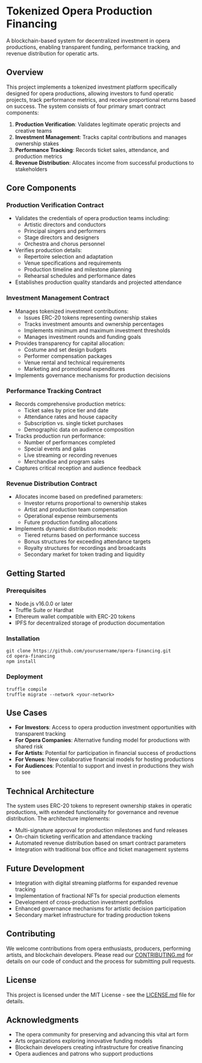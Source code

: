 # Tokenized Opera Production Financing

A blockchain-based system for decentralized investment in opera productions, enabling transparent funding, performance tracking, and revenue distribution for operatic arts.

## Overview

This project implements a tokenized investment platform specifically designed for opera productions, allowing investors to fund operatic projects, track performance metrics, and receive proportional returns based on success. The system consists of four primary smart contract components:

1. **Production Verification**: Validates legitimate operatic projects and creative teams
2. **Investment Management**: Tracks capital contributions and manages ownership stakes
3. **Performance Tracking**: Records ticket sales, attendance, and production metrics
4. **Revenue Distribution**: Allocates income from successful productions to stakeholders

## Core Components

### Production Verification Contract
- Validates the credentials of opera production teams including:
    - Artistic directors and conductors
    - Principal singers and performers
    - Stage directors and designers
    - Orchestra and chorus personnel
- Verifies production details:
    - Repertoire selection and adaptation
    - Venue specifications and requirements
    - Production timeline and milestone planning
    - Rehearsal schedules and performance dates
- Establishes production quality standards and projected attendance

### Investment Management Contract
- Manages tokenized investment contributions:
    - Issues ERC-20 tokens representing ownership stakes
    - Tracks investment amounts and ownership percentages
    - Implements minimum and maximum investment thresholds
    - Manages investment rounds and funding goals
- Provides transparency for capital allocation:
    - Costume and set design budgets
    - Performer compensation packages
    - Venue rental and technical requirements
    - Marketing and promotional expenditures
- Implements governance mechanisms for production decisions

### Performance Tracking Contract
- Records comprehensive production metrics:
    - Ticket sales by price tier and date
    - Attendance rates and house capacity
    - Subscription vs. single ticket purchases
    - Demographic data on audience composition
- Tracks production run performance:
    - Number of performances completed
    - Special events and galas
    - Live streaming or recording revenues
    - Merchandise and program sales
- Captures critical reception and audience feedback

### Revenue Distribution Contract
- Allocates income based on predefined parameters:
    - Investor returns proportional to ownership stakes
    - Artist and production team compensation
    - Operational expense reimbursements
    - Future production funding allocations
- Implements dynamic distribution models:
    - Tiered returns based on performance success
    - Bonus structures for exceeding attendance targets
    - Royalty structures for recordings and broadcasts
    - Secondary market for token trading and liquidity

## Getting Started

### Prerequisites
- Node.js v16.0.0 or later
- Truffle Suite or Hardhat
- Ethereum wallet compatible with ERC-20 tokens
- IPFS for decentralized storage of production documentation

### Installation
```
git clone https://github.com/yourusername/opera-financing.git
cd opera-financing
npm install
```

### Deployment
```
truffle compile
truffle migrate --network <your-network>
```

## Use Cases

- **For Investors**: Access to opera production investment opportunities with transparent tracking
- **For Opera Companies**: Alternative funding model for productions with shared risk
- **For Artists**: Potential for participation in financial success of productions
- **For Venues**: New collaborative financial models for hosting productions
- **For Audiences**: Potential to support and invest in productions they wish to see

## Technical Architecture

The system uses ERC-20 tokens to represent ownership stakes in operatic productions, with extended functionality for governance and revenue distribution. The architecture implements:

- Multi-signature approval for production milestones and fund releases
- On-chain ticketing verification and attendance tracking
- Automated revenue distribution based on smart contract parameters
- Integration with traditional box office and ticket management systems

## Future Development

- Integration with digital streaming platforms for expanded revenue tracking
- Implementation of fractional NFTs for special production elements
- Development of cross-production investment portfolios
- Enhanced governance mechanisms for artistic decision participation
- Secondary market infrastructure for trading production tokens

## Contributing

We welcome contributions from opera enthusiasts, producers, performing artists, and blockchain developers. Please read our [CONTRIBUTING.md](CONTRIBUTING.md) for details on our code of conduct and the process for submitting pull requests.

## License

This project is licensed under the MIT License - see the [LICENSE.md](LICENSE.md) file for details.

## Acknowledgments

- The opera community for preserving and advancing this vital art form
- Arts organizations exploring innovative funding models
- Blockchain developers creating infrastructure for creative financing
- Opera audiences and patrons who support productions
